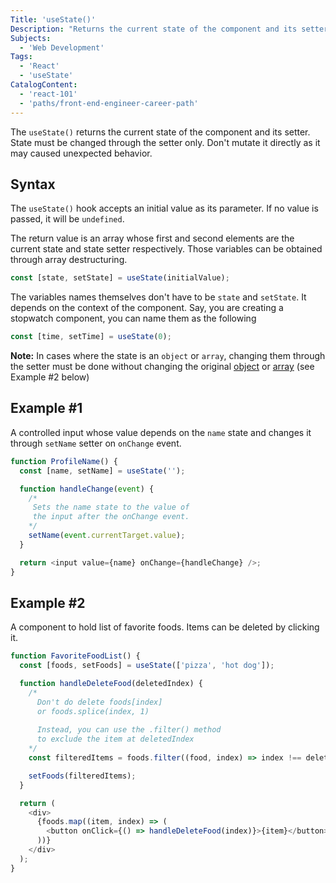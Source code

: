 ```yaml
---
Title: 'useState()'
Description: "Returns the current state of the component and its setter. State must be changed through the setter only. Don't mutate it directly as it may caused unexpected behavior."
Subjects:
  - 'Web Development'
Tags:
  - 'React'
  - 'useState'
CatalogContent:
  - 'react-101'
  - 'paths/front-end-engineer-career-path'
---
```


The `useState()` returns the current state of the component and its setter. State must be changed through the setter only. Don't mutate it directly as it may caused unexpected behavior.

## Syntax

The `useState()` hook accepts an initial value as its parameter. If no value is passed, it will be `undefined`.

The return value is an array whose first and second elements are the current state and state setter respectively. Those variables can be obtained through array destructuring.

```js
const [state, setState] = useState(initialValue);
```

The variables names themselves don't have to be `state` and `setState`. It depends on the context of the component. Say, you are creating a stopwatch component, you can name them as the following

```js
const [time, setTime] = useState(0);
```

**Note:** In cases where the state is an `object` or `array`, changing them through the setter must be done without changing the original [object](https://www.codecademy.com/resources/docs/javascript/objects) or [array](https://www.codecademy.com/resources/docs/javascript/arrays) (see Example #2 below)

## Example #1

A controlled input whose value depends on the `name` state and changes it through `setName` setter on `onChange` event.

```js
function ProfileName() {
  const [name, setName] = useState('');

  function handleChange(event) {
    /*
     Sets the name state to the value of
     the input after the onChange event.
    */
    setName(event.currentTarget.value);
  }

  return <input value={name} onChange={handleChange} />;
}
```

## Example #2

A component to hold list of favorite foods. Items can be deleted by clicking it.

```js
function FavoriteFoodList() {
  const [foods, setFoods] = useState(['pizza', 'hot dog']);

  function handleDeleteFood(deletedIndex) {
    /*
      Don't do delete foods[index]
      or foods.splice(index, 1)
      
      Instead, you can use the .filter() method 
      to exclude the item at deletedIndex
    */
    const filteredItems = foods.filter((food, index) => index !== deletedIndex);

    setFoods(filteredItems);
  }

  return (
    <div>
      {foods.map((item, index) => (
        <button onClick={() => handleDeleteFood(index)}>{item}</button>
      ))}
    </div>
  );
}
```
